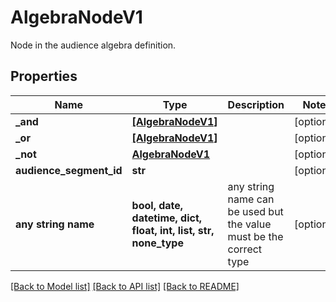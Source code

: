 # AlgebraNodeV1

Node in the audience algebra definition.

## Properties
Name | Type | Description | Notes
------------ | ------------- | ------------- | -------------
**_and** | [**[AlgebraNodeV1]**](AlgebraNodeV1.md) |  | [optional] 
**_or** | [**[AlgebraNodeV1]**](AlgebraNodeV1.md) |  | [optional] 
**_not** | [**AlgebraNodeV1**](AlgebraNodeV1.md) |  | [optional] 
**audience_segment_id** | **str** |  | [optional] 
**any string name** | **bool, date, datetime, dict, float, int, list, str, none_type** | any string name can be used but the value must be the correct type | [optional]

[[Back to Model list]](../README.md#documentation-for-models) [[Back to API list]](../README.md#documentation-for-api-endpoints) [[Back to README]](../README.md)


